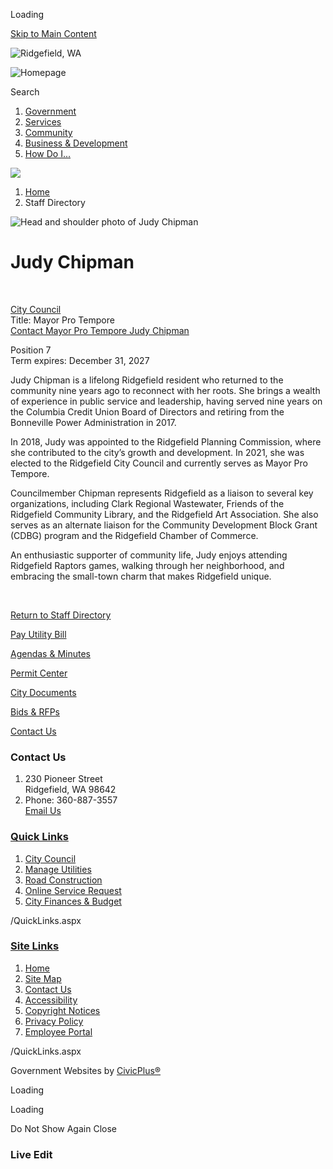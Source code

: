 Loading

[Skip to Main Content](https://ridgefieldwa.us/directory.aspx?eid=12%2F)

![Ridgefield, WA](https://ridgefieldwa.us/ImageRepository/Document?documentID=27)

![Homepage](https://ridgefieldwa.us/ImageRepository/Document?documentID=99)

Search

1. [Government](https://ridgefieldwa.us/27/Government)
2. [Services](https://ridgefieldwa.us/101/Services)
3. [Community](https://ridgefieldwa.us/31/Community)
4. [Business &amp; Development](https://ridgefieldwa.us/35/Business-Development)
5. [How Do I...](https://ridgefieldwa.us/9/How-Do-I)

<!--THE END-->

![](https://ridgefieldwa.us/ImageRepository/Document?documentID=73)

1. [Home](https://ridgefieldwa.us)
2. Staff Directory

![Head and shoulder photo of Judy Chipman](https://ridgefieldwa.us/ImageRepository/Document?documentID=2627 "Head and shoulder photo of Judy Chipman")

# Judy Chipman

 

[City Council](https://ridgefieldwa.us/Directory.aspx?DID=6)  
Title: Mayor Pro Tempore  
[Contact Mayor Pro Tempore Judy Chipman](mailto:judy.chipman@ridgefieldwa.us)

Position 7  
Term expires: December 31, 2027

Judy Chipman is a lifelong Ridgefield resident who returned to the community nine years ago to reconnect with her roots. She brings a wealth of experience in public service and leadership, having served nine years on the Columbia Credit Union Board of Directors and retiring from the Bonneville Power Administration in 2017.

In 2018, Judy was appointed to the Ridgefield Planning Commission, where she contributed to the city’s growth and development. In 2021, she was elected to the Ridgefield City Council and currently serves as Mayor Pro Tempore.

Councilmember Chipman represents Ridgefield as a liaison to several key organizations, including Clark Regional Wastewater, Friends of the Ridgefield Community Library, and the Ridgefield Art Association. She also serves as an alternate liaison for the Community Development Block Grant (CDBG) program and the Ridgefield Chamber of Commerce.

An enthusiastic supporter of community life, Judy enjoys attending Ridgefield Raptors games, walking through her neighborhood, and embracing the small-town charm that makes Ridgefield unique.

 

[Return to Staff Directory](https://ridgefieldwa.us/Directory.aspx)

[Pay Utility Bill](https://ridgefield.merchanttransact.com/Login?url=%2FDefault.aspx)

[Agendas &amp; Minutes](https://ridgefieldwa.portal.civicclerk.com)

[Permit Center](https://ridgefieldwa.us/182/Building-Permitting-Services)

[City Documents](https://lf.ridgefieldwa.us/WebLink/Welcome.aspx?dbid=0&repo=COR)

[Bids &amp; RFPs](https://ridgefieldwa.us/315/Procurement)

[Contact Us](https://ridgefieldwa.us/142/Contact)

### Contact Us

1. 230 Pioneer Street  
   Ridgefield, WA 98642
2. Phone: 360-887-3557  
   [Email Us](mailto:city.mail@ridgefieldwa.us)

### [Quick Links](https://ridgefieldwa.us/QuickLinks.aspx?CID=15)

1. [City Council](https://ridgefieldwa.us/163/City-Council)
2. [Manage Utilities](https://ridgefieldwa.us/233/Manage-Your-Utility-Account)
3. [Road Construction](https://ridgefieldwa.us/220/Road-Construction-and-Traffic-Impacts)
4. [Online Service Request](https://ridgefieldwa.us/207/Access-Ridgefield)
5. [City Finances &amp; Budget](https://ridgefieldwa.us/197/Finance-Department)

/QuickLinks.aspx

### [Site Links](https://ridgefieldwa.us/QuickLinks.aspx?CID=16)

1. [Home](https://ridgefieldwa.us)
2. [Site Map](https://ridgefieldwa.us/sitemap)
3. [Contact Us](https://ridgefieldwa.us/142/Contact)
4. [Accessibility](https://ridgefieldwa.us/accessibility)
5. [Copyright Notices](https://ridgefieldwa.us/copyright)
6. [Privacy Policy](https://ridgefieldwa.us/privacy)
7. [Employee Portal](https://ridgefieldwausa.sharepoint.com)

/QuickLinks.aspx

Government Websites by [CivicPlus®](https://connect.civicplus.com/referral)

Loading

Loading

Do Not Show Again Close

### Live Edit